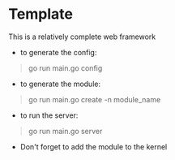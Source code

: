 # Template

This is a relatively complete web framework

* to generate the config:
> go run main.go config 

* to generate the module:
> go run main.go create -n module_name

* to run the server:
> go run main.go server

* Don't forget to add the module to the kernel